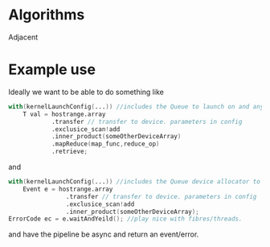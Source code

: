 Algorithms
==========

Adjacent

Example use
===========

Ideally we want to be able to do something like
```D
with(kernelLaunchConfig(...)) //includes the Queue to launch on and any any other info
    T val = hostrange.array
            .transfer // transfer to device. parameters in config
            .exclusice_scan!add
            .inner_product(someOtherDeviceArray)
            .mapReduce(map_func,reduce_op)
            .retrieve;
```
and

```D
with(kernelLaunchConfig(...)) //includes the Queue device allocator to launch on and any any other info
    Event e = hostrange.array
                .transfer // transfer to device. parameters in config
                .exclusice_scan!add
                .inner_product(someOtherDeviceArray);
ErrorCode ec = e.waitAndYeild(); //play nice with fibres/threads.
```
and have the pipeline be async and return an event/error.
